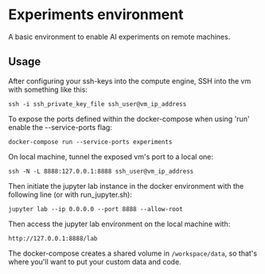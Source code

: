# Experiments environment
A basic environment to enable AI experiments on remote machines.

## Usage

After configuring your ssh-keys into the compute engine, SSH into the vm with something like this:
```
ssh -i ssh_private_key_file ssh_user@vm_ip_address
```

To expose the ports defined within the docker-compose when using 'run' enable the --service-ports flag:
```
docker-compose run --service-ports experiments
```

On local machine, tunnel the exposed vm's port to a local one:
```
ssh -N -L 8888:127.0.0.1:8888 ssh_user@vm_ip_address
```

Then initiate the jupyter lab instance in the docker environment with the following line (or with run_jupyter.sh):
```
jupyter lab --ip 0.0.0.0 --port 8888 --allow-root
```

Then access the jupyter lab environment on the local machine with:
```
http://127.0.0.1:8888/lab
```

The docker-compose creates a shared volume in `/workspace/data`, so that's where you'll want to put your custom data and code.

